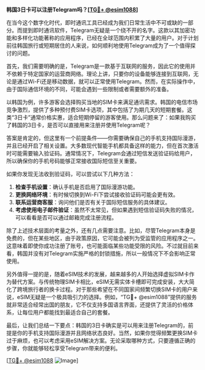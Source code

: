 **韩国3日卡可以注册Telegram吗？[[TG💪+ @esim1088](https://t.me/s/esim1088)]**

在当今这个数字化时代，即时通讯工具已经成为我们日常生活中不可或缺的一部分。而提到即时通讯软件，Telegram无疑是一个绕不开的名字。这款以其加密功能和多样化功能著称的应用程序，已经在全球范围内积累了大量的用户。对于计划前往韩国旅行或短期居住的人来说，如何顺利地使用Telegram成为了一个值得探讨的问题。

首先，我们需要明确的是，Telegram是一款基于互联网的服务，因此它的使用并不依赖于特定国家的运营商网络。理论上讲，只要你的设备能够连接到互联网，无论是通过Wi-Fi还是移动数据，就可以正常使用Telegram。然而，在实际操作中，由于国际通信环境的不同，可能会遇到一些限制或者需要额外的准备。

以韩国为例，许多游客会选择购买当地的SIM卡来满足通讯需求。韩国的电信市场竞争激烈，提供了多种预付费SIM卡选项，其中包括了为期几天的短期套餐。这类“3日卡”通常价格实惠，适合短期停留的游客使用。那么问题来了：如果我购买了韩国的3日卡，是否可以直接用来注册并使用Telegram呢？

答案是肯定的，但这里有一个前提条件——你需要确保自己的手机支持国际漫游，并且已经开启了相关设置。大多数现代智能手机都具备这样的能力，但在首次激活时可能需要输入验证码。通常情况下，Telegram会通过短信发送验证码给用户，所以确保你的手机号码能够正常接收国际短信至关重要。

如果你发现无法收到验证码，可以尝试以下几种方法：

1. **检查手机设置**：确认手机是否启用了国际漫游功能。
2. **更换网络环境**：有时候切换到Wi-Fi下尝试接收验证码可能会更有效。
3. **联系运营商客服**：询问他们是否有关于国际短信服务的具体建议。
4. **考虑使用电子邮件验证**：虽然不太常见，但如果遇到短信验证码失败的情况，可以看看是否可以通过邮箱完成注册流程。

除了上述技术层面的考量之外，还有几点需要注意。比如，尽管Telegram本身是免费的，但在某些地区，由于政策原因，它可能会被列为受监管的应用程序之一。这意味着即使你成功注册了账号，也可能面临某些功能受限的风险。不过就目前来看，韩国并没有对Telegram实施严格的封锁措施，所以一般情况下不会影响正常使用。

另外值得一提的是，随着eSIM技术的发展，越来越多的人开始选择虚拟SIM卡作为替代方案。与传统物理SIM卡相比，eSIM无需实体卡槽即可完成安装，大大简化了跨境旅行者的换卡过程。对于那些希望在不同国家间频繁切换SIM卡的用户来说，eSIM无疑是一个极具吸引力的选择。例如，“TG💪+ @esim1088”提供的服务就非常适合经常出国的朋友，它不仅支持多国语言界面，还提供了灵活的价格体系，让每位用户都能找到最适合自己的套餐。

最后，让我们总结一下要点：韩国的3日卡确实是可以用来注册Telegram的，前提是你的手机支持国际漫游并且网络状态良好。当然，如果你觉得频繁更换SIM卡过于麻烦，也可以考虑采用eSIM解决方案。无论采取哪种方式，只要遵循正确的步骤，你就能够轻松享受Telegram带来的便利。

[[TG💪+ @esim1088](https://t.me/s/esim1088) ![Image](https://i.postimg.cc/4NQfJmqS/Snipaste-2025-05-13-00-14-12.png)]